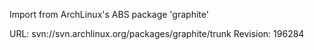 Import from ArchLinux's ABS package 'graphite'

URL: svn://svn.archlinux.org/packages/graphite/trunk
Revision: 196284
